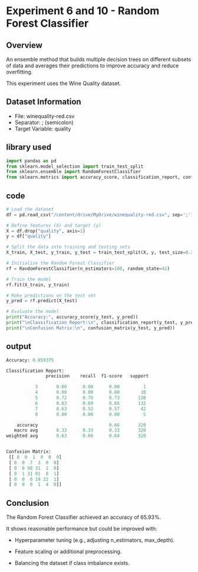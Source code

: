 # Experiment 6 and 10 - Random Forest Classifier
## Overview
An ensemble method that builds multiple decision trees on different subsets of data and averages their predictions to improve accuracy and reduce overfitting.

This experiment uses the Wine Quality dataset.

## Dataset Information
* File: winequality-red.csv
* Separator: ; (semicolon)
* Target Variable: quality

## library used
```python
import pandas as pd
from sklearn.model_selection import train_test_split
from sklearn.ensemble import RandomForestClassifier
from sklearn.metrics import accuracy_score, classification_report, confusion_matrix
```
## code
```python
# Load the dataset
df = pd.read_csv("/content/drive/MyDrive/winequality-red.csv", sep=';')

# Define features (X) and target (y)
X = df.drop("quality", axis=1)
y = df["quality"]

# Split the data into training and testing sets
X_train, X_test, y_train, y_test = train_test_split(X, y, test_size=0.2, random_state=42)

# Initialize the Random Forest Classifier
rf = RandomForestClassifier(n_estimators=100, random_state=42)

# Train the model
rf.fit(X_train, y_train)

# Make predictions on the test set
y_pred = rf.predict(X_test)

# Evaluate the model
print("Accuracy:", accuracy_score(y_test, y_pred))
print("\nClassification Report:\n", classification_report(y_test, y_pred))
print("\nConfusion Matrix:\n", confusion_matrix(y_test, y_pred))

```
## output
```python
Accuracy: 0.659375

Classification Report:
               precision    recall  f1-score   support

           3       0.00      0.00      0.00         1
           4       0.00      0.00      0.00        10
           5       0.72      0.75      0.73       130
           6       0.63      0.69      0.66       132
           7       0.63      0.52      0.57        42
           8       0.00      0.00      0.00         5

    accuracy                           0.66       320
   macro avg       0.33      0.33      0.33       320
weighted avg       0.63      0.66      0.64       320


Confusion Matrix:
 [[ 0  0  1  0  0  0]
 [ 0  0  7  3  0  0]
 [ 0  0 98 31  1  0]
 [ 0  1 31 91  8  1]
 [ 0  0  0 19 22  1]
 [ 0  0  0  1  4  0]]
```

## Conclusion
The Random Forest Classifier achieved an accuracy of 65.93%.

It shows reasonable performance but could be improved with:

* Hyperparameter tuning (e.g., adjusting n_estimators, max_depth).

* Feature scaling or additional preprocessing.

* Balancing the dataset if class imbalance exists.
